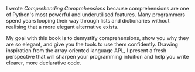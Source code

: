 I wrote *Comprehending Comprehensions* because comprehensions are one of Python's most powerful and underutilised features.  Many programmers spend years looping their way through lists and dictionaries without realising that a more elegant alternative exists.  

My goal with this book is to demystify comprehensions, show you why they are so elegant, and give you the tools to use them confidently.  Drawing inspiration from the array‑oriented language APL, I present a fresh perspective that will sharpen your programming intuition and help you write clearer, more declarative code.
